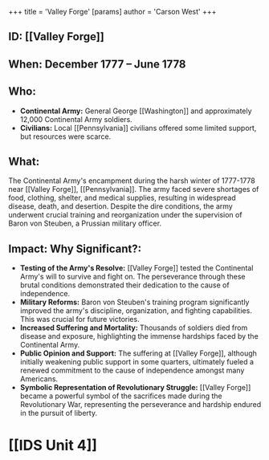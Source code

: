 +++
 title = 'Valley Forge'
[params]
	author = 'Carson West'
+++
## ID: [[Valley Forge]] 
## When: December 1777 – June 1778

## Who:
* **Continental Army:** General George [[Washington]] and approximately 12,000 Continental Army soldiers.
* **Civilians:**  Local [[Pennsylvania]] civilians offered some limited support, but resources were scarce.

## What:
The Continental Army's encampment during the harsh winter of 1777-1778 near [[Valley Forge]], [[Pennsylvania]].  The army faced severe shortages of food, clothing, shelter, and medical supplies, resulting in widespread disease, death, and desertion.  Despite the dire conditions, the army underwent crucial training and reorganization under the supervision of Baron von Steuben, a Prussian military officer.

## Impact: Why Significant?:
* **Testing of the Army's Resolve:** [[Valley Forge]] tested the Continental Army's will to survive and fight on.  The perseverance through these brutal conditions demonstrated their dedication to the cause of independence.
* **Military Reforms:** Baron von Steuben's training program significantly improved the army's discipline, organization, and fighting capabilities. This was crucial for future victories.
* **Increased Suffering and Mortality:** Thousands of soldiers died from disease and exposure, highlighting the immense hardships faced by the Continental Army.
* **Public Opinion and Support:** The suffering at [[Valley Forge]], although initially weakening public support in some quarters, ultimately fueled a renewed commitment to the cause of independence amongst many Americans.
* **Symbolic Representation of Revolutionary Struggle:** [[Valley Forge]] became a powerful symbol of the sacrifices made during the Revolutionary War, representing the perseverance and hardship endured in the pursuit of liberty.

# [[IDS Unit 4]]
